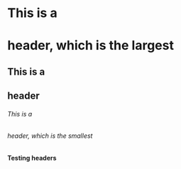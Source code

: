 # This is a <h1> header, which is the largest
## This is a <h2> header
###### This is a <h6> header, which is the smallest
#### Testing headers

